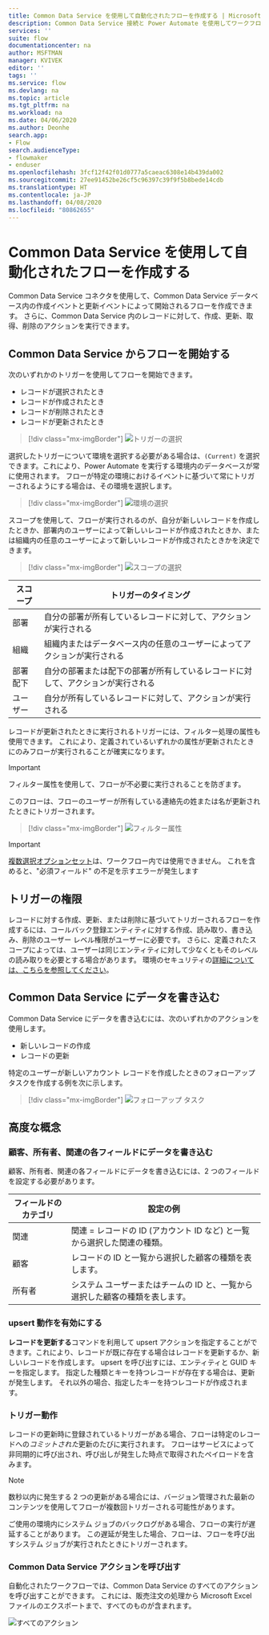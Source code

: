 ```yaml
---
title: Common Data Service を使用して自動化されたフローを作成する | Microsoft Docs
description: Common Data Service 接続と Power Automate を使用してワークフローを作成します
services: ''
suite: flow
documentationcenter: na
author: MSFTMAN
manager: KVIVEK
editor: ''
tags: ''
ms.service: flow
ms.devlang: na
ms.topic: article
ms.tgt_pltfrm: na
ms.workload: na
ms.date: 04/06/2020
ms.author: Deonhe
search.app:
- Flow
search.audienceType:
- flowmaker
- enduser
ms.openlocfilehash: 3fcf12f42f01d0777a5caeac6308e14b439da002
ms.sourcegitcommit: 27ee91452be26cf5c96397c39f9f5b8bede14cdb
ms.translationtype: HT
ms.contentlocale: ja-JP
ms.lasthandoff: 04/08/2020
ms.locfileid: "80862655"
---
```

# <a name="create-an-automated-flow-by-using-common-data-service"></a>Common Data Service を使用して自動化されたフローを作成する


Common Data Service コネクタを使用して、Common Data Service データベース内の作成イベントと更新イベントによって開始されるフローを作成できます。 さらに、Common Data Service 内のレコードに対して、作成、更新、取得、削除のアクションを実行できます。

## <a name="initiate-a-flow-from-common-data-service"></a>Common Data Service からフローを開始する

次のいずれかのトリガーを使用してフローを開始できます。

- レコードが選択されたとき
- レコードが作成されたとき
- レコードが削除されたとき
- レコードが更新されたとき


> [!div class="mx-imgBorder"]
> ![トリガーの選択](./media/cds-connector/Triggers.png)

選択したトリガーについて環境を選択する必要がある場合は、`(Current)` を選択できます。これにより、Power Automate を実行する環境内のデータベースが常に使用されます。 フローが特定の環境におけるイベントに基づいて常にトリガーされるようにする場合は、その環境を選択します。

> [!div class="mx-imgBorder"]
> ![環境の選択](./media/cds-connector/Environments.png)

スコープを使用して、フローが実行されるのが、自分が新しいレコードを作成したときか、部署内のユーザーによって新しいレコードが作成されたときか、または組織内の任意のユーザーによって新しいレコードが作成されたときかを決定できます。

> [!div class="mx-imgBorder"]
> ![スコープの選択](./media/cds-connector/Scopes.png)

|スコープ|トリガーのタイミング|
| --- | --- |
|部署|自分の部署が所有しているレコードに対して、アクションが実行される|
|組織|組織内またはデータベース内の任意のユーザーによってアクションが実行される|
|部署配下|自分の部署または配下の部署が所有しているレコードに対して、アクションが実行される|
|ユーザー|自分が所有しているレコードに対して、アクションが実行される|

レコードが更新されたときに実行されるトリガーには、フィルター処理の属性も使用できます。 これにより、定義されているいずれかの属性が更新されたときにのみフローが実行されることが確実になります。

> [!IMPORTANT]
> フィルター属性を使用して、フローが不必要に実行されることを防ぎます。

このフローは、フローのユーザーが所有している連絡先の姓または名が更新されたときにトリガーされます。

> [!div class="mx-imgBorder"]
> ![フィルター属性](./media/cds-connector/FilterAttributes.png)

> [!IMPORTANT]
> [複数選択オプションセット](/powerapps/maker/common-data-service/custom-picklists)は、ワークフロー内では使用できません。 これを含めると、"必須フィールド" の不足を示すエラーが発生します

## <a name="trigger-privileges"></a>トリガーの権限

レコードに対する作成、更新、または削除に基づいてトリガーされるフローを作成するには、コールバック登録エンティティに対する作成、読み取り、書き込み、削除のユーザー レベル権限がユーザーに必要です。 さらに、定義されたスコープによっては、ユーザーは同じエンティティに対して少なくともそのレベルの読み取りを必要とする場合があります。  環境のセキュリティの[詳細については、こちらを参照してください](https://docs.microsoft.com/power-platform/admin/database-security)。

## <a name="write-data-into-common-data-service"></a>Common Data Service にデータを書き込む

Common Data Service にデータを書き込むには、次のいずれかのアクションを使用します。

- 新しいレコードの作成
- レコードの更新

特定のユーザーが新しいアカウント レコードを作成したときのフォローアップ タスクを作成する例を次に示します。  

> [!div class="mx-imgBorder"]
> ![フォローアップ タスク](./media/cds-connector/Regarding.png)

## <a name="advanced-concepts"></a>高度な概念

### <a name="write-data-into-customer-owner-and-regarding-fields"></a>顧客、所有者、関連の各フィールドにデータを書き込む

顧客、所有者、関連の各フィールドにデータを書き込むには、2 つのフィールドを設定する必要があります。

| フィールドのカテゴリ | 設定の例 |
| --- | --- |
| 関連 | 関連 = レコードの ID (アカウント ID など) と一覧から選択した関連の種類。 |
| 顧客 | レコードの ID と一覧から選択した顧客の種類を表します。 |
| 所有者 | システム ユーザーまたはチームの ID と、一覧から選択した顧客の種類を表します。 |

### <a name="enable-upsert-behavior"></a>upsert 動作を有効にする

**レコードを更新する**コマンドを利用して upsert アクションを指定することができます。これにより、レコードが既に存在する場合はレコードを更新するか、新しいレコードを作成します。 upsert を呼び出すには、エンティティと GUID キーを指定します。 指定した種類とキーを持つレコードが存在する場合は、更新が発生します。 それ以外の場合、指定したキーを持つレコードが作成されます。

### <a name="trigger-behavior"></a>トリガー動作

レコードの更新時に登録されているトリガーがある場合、フローは特定のレコードへの*コミットされた*更新のたびに実行されます。 フローはサービスによって非同期的に呼び出され、呼び出しが発生した時点で取得されたペイロードを含みます。

> [!NOTE]
> 数秒以内に発生する 2 つの更新がある場合には、バージョン管理された最新のコンテンツを使用してフローが複数回トリガーされる可能性があります。

ご使用の環境内にシステム ジョブのバックログがある場合、フローの実行が遅延することがあります。  この遅延が発生した場合、フローは、フローを呼び出すシステム ジョブが実行されたときにトリガーされます。

### <a name="call-any-common-data-service-action"></a>Common Data Service アクションを呼び出す

自動化されたワークフローでは、Common Data Service のすべてのアクションを呼び出すことができます。 これには、販売注文の処理から Microsoft Excel ファイルのエクスポートまで、すべてのものが含まれます。

 ![すべてのアクション](./media/cds-connector/all-actions.png "すべてのアクション")



